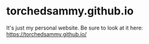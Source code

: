 # torchedsammy.github.io
It's just my personal website. Be sure to look at it here: https://torchedsammy.github.io/